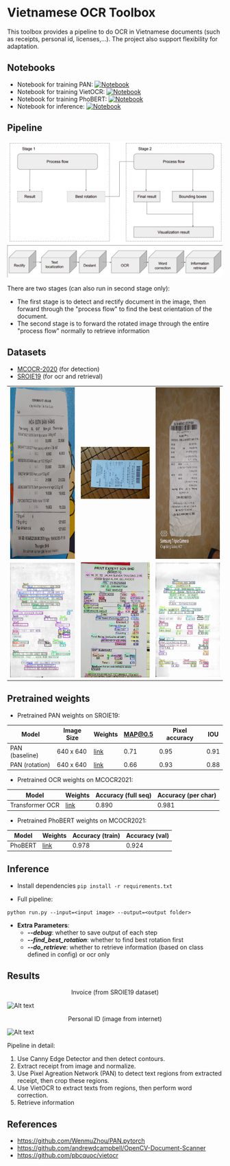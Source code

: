 # **Vietnamese OCR Toolbox**
This toolbox provides a pipeline to do OCR in Vietnamese documents (such as receipts, personal id, licenses,...). 
The project also support flexibility for adaptation.

## **Notebooks**
- Notebook for training PAN: [![Notebook](https://colab.research.google.com/assets/colab-badge.svg)](./demo/notebooks/[vnm_ocr_toolbox]_Train_PAN_for_Text_Detection.ipynb)
- Notebook for training VietOCR: [![Notebook](https://colab.research.google.com/assets/colab-badge.svg)](./demo/notebooks/[vnm_ocr_toolbox]_Train_PAN_for_Text_Detection.ipynb)
- Notebook for training PhoBERT: [![Notebook](https://colab.research.google.com/assets/colab-badge.svg)](./demo/notebooks/[vnm_ocr_toolbox]_Train_OCR.ipynb)
- Notebook for inference: [![Notebook](https://colab.research.google.com/assets/colab-badge.svg)](./demo/notebooks/[vnm_ocr_toolbox]_Inference.ipynb)


## **Pipeline**

![Alt Text](demo/pipeline1.png)
![Alt Text](demo/pipeline2.png)

There are two stages (can also run in second stage only):
  - The first stage is to detect and rectify document in the image, then forward through the "process flow" to find the best orientation of the document.
  - The second stage is to forward the rotated image through the entire "process flow" normally to retrieve information

## **Datasets**
- [MCOCR-2020](https://drive.google.com/file/d/1cyEGMVcEkquduJp3ewGq9Q4SyliX0bfB/view?usp=sharing) (for detection)
- [SROIE19](https://drive.google.com/drive/folders/1jdFA0yg8uw15scux8O73qs6c5fr1cUff?usp=sharing) (for ocr and retrieval)

| | | |
|:-------------------------:|:-------------------------:|:-------------------------:|
|<img height="400" alt="screen" src="demo/data samples/mcocr_public_145013atlmq.jpg"> | <img width="400" alt="screen" src="demo/data samples/mcocr_public_145013bcovr.jpg"> | <img height="400" alt="screen" src="demo/data samples/mcocr_public_145014ckynq.jpg"> |
|<img  alt="screen" src="demo/data samples/sroie19_1.png"> | <img  alt="screen" src="demo/data samples/sroie19_2.png"> | <img  alt="screen" src="demo/data samples/sroie19_3.jpg"> |

## **Pretrained weights**
- Pretrained PAN weights on SROIE19:

Model | Image Size | Weights | MAP@0.5 | Pixel accuracy | IOU
--- | --- | --- | --- | --- | --- 
PAN (baseline) | 640 x 640 | [link](https://drive.google.com/file/d/1-Nj8TSM_eqZDZzRArZjWPcVCtl1l2uQP/view?usp=sharing) | 0.71 | 0.95 | 0.91
PAN (rotation) | 640 x 640 | [link](https://drive.google.com/file/d/1NIIGWdGdCD9c2TPqyPoiRao2tR69BXgN/view?usp=sharing) | 0.66 | 0.93 | 0.88

- Pretrained OCR weights on MCOCR2021: 

Model | Weights | Accuracy (full seq) | Accuracy (per char)
--- | --- | --- | --- 
Transformer OCR | [link](https://drive.google.com/drive/folders/1JgCVtxA8hfUl1E4JqS3moPB_7b8lhL0w?usp=sharing) | 0.890 | 0.981

- Pretrained PhoBERT weights on MCOCR2021: 

Model | Weights | Accuracy (train) | Accuracy (val)
--- | --- | --- | --- 
PhoBERT | [link](https://drive.google.com/file/d/1v4GQPg4Jx5FWvqJ-2k9YCxEd6iFdlXXa/view?usp=sharing) | 0.978 | 0.924


## **Inference**
- Install dependencies
```pip install -r requirements.txt```

- Full pipeline:
```
python run.py --input=<input image> --output=<output folder>
```
 - **Extra Parameters**:
    - ***--debug***:              whether to save output of each step
    - ***--find_best_rotation***: whether to find best rotation first
    - ***--do_retrieve***:        whether to retrieve information (based on class defined in config) or ocr only
    
## **Results**

<div align="center"> Invoice (from SROIE19 dataset)</div>

![Alt text](demo/invoice/fullpipeline.PNG)

<div align="center">Personal ID (image from internet)</div>

![Alt text](demo/ekyc/fullpipeline_cmnd.PNG)

Pipeline in detail:
1. Use Canny Edge Detector and then detect contours.
2. Extract receipt from image and normalize.
3. Use Pixel Agreation Network (PAN) to detect text regions from extracted receipt, then crop these regions.
4. Use VietOCR to extract texts from regions, then perform word correction.
5. Retrieve information


## References
- https://github.com/WenmuZhou/PAN.pytorch
- https://github.com/andrewdcampbell/OpenCV-Document-Scanner
- https://github.com/pbcquoc/vietocr

